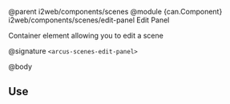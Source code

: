 @parent i2web/components/scenes
@module {can.Component} i2web/components/scenes/edit-panel Edit Panel

Container element allowing you to edit a scene

@signature `<arcus-scenes-edit-panel>`

@body

## Use


